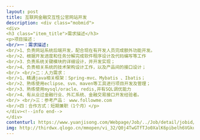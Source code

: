 ```yaml
---                
layout: post       
title: 互联网金融交互性公官网站开发           
description: <div class="mobmid">
<div>
<h3 class="item_title">需求描述</h3>
<p>项目描述：<br/>一：需求描述: <br/>1、负责网站系统后端开发，配合现在有开发人员完成额外功能开发。<br/>2、根据开发进度和任务分解完成软件程序设计及代码编写等工作 <br/>3．负责系统关键模块的详细设计，并开发实现； <br/>4、负责相关系统的技术架构设计工作，以及产品间的接口设计；<br/> <br/>二：人力需求：<br/>1、精通java相关框架：Spring-mvc、Mybatis 、Ibatis；<br/>2、熟练使用eclipse、svn、maven等工具进行项目开发及管理；<br/>3、熟练使用mysql/oracle、redis,并有SQL调优能力<br/>4、有从业过金融行业、外汇系统、金融交易接口开发经验者。<br/> <br/>三：参考产品： www.followme.com<br/>四：合作方式：短期兼职（1个月）</p>
</div><!--info end-->
</div>     
contenturl: https://www.yuanjisong.com/Webpage/Job/../Job/detail/jobid/101478      
img: http://thirdwx.qlogo.cn/mmopen/vi_32/Q0j4TwGTfTJo0XalK6pibelh6VGkuaqznM4f9K5oia9kQ9aqNzD3jUKR7BHiaqJaHaPfVvVlUrbqBbYUXibmntSFDg/132             
---                 
```

